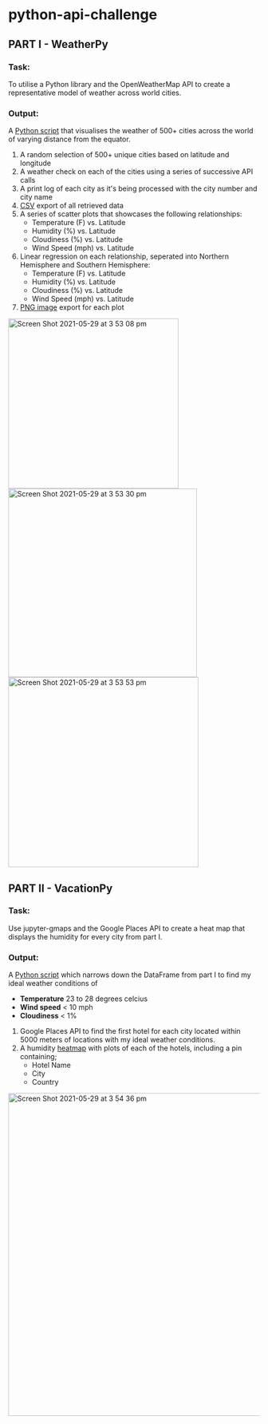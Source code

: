 # python-api-challenge

## PART I - WeatherPy

### Task:
To utilise a Python library and the OpenWeatherMap API to create a representative model of weather across world cities.

### Output:
A [Python script](https://github.com/catherinesloan/python-api-challenge/blob/main/WeatherPy/WeatherPy.ipynb) that visualises the weather of 500+ cities across the world of varying distance from the equator. 
1. A random selection of 500+ unique cities based on latitude and longitude
2. A weather check on each of the cities using a series of successive API calls
3. A print log of each city as it's being processed with the city number and city name
4. [CSV](https://github.com/catherinesloan/python-api-challenge/blob/main/WeatherPy/output_data/cities.csv) export of all retrieved data 
5. A series of scatter plots that showcases the following relationships:
   - Temperature (F) vs. Latitude
   - Humidity (%) vs. Latitude
   - Cloudiness (%) vs. Latitude
   - Wind Speed (mph) vs. Latitude
6. Linear regression on each relationship, seperated into Northern Hemisphere and Southern Hemisphere:
   - Temperature (F) vs. Latitude
   - Humidity (%) vs. Latitude
   - Cloudiness (%) vs. Latitude
   - Wind Speed (mph) vs. Latitude
 7. [PNG image](https://github.com/catherinesloan/python-api-challenge/tree/main/WeatherPy/images) export for each plot

<img width="341" alt="Screen Shot 2021-05-29 at 3 53 08 pm" src="https://user-images.githubusercontent.com/73929301/120059719-7118a500-c096-11eb-8331-18a0eb0959fa.png">

<img width="378" alt="Screen Shot 2021-05-29 at 3 53 30 pm" src="https://user-images.githubusercontent.com/73929301/120059697-57775d80-c096-11eb-9c2b-4274fc30cf4e.png">

<img width="381" alt="Screen Shot 2021-05-29 at 3 53 53 pm" src="https://user-images.githubusercontent.com/73929301/120059701-5d6d3e80-c096-11eb-9de0-fc241a492669.png">

 

## PART II - VacationPy

### Task:
Use jupyter-gmaps and the Google Places API to create a heat map that displays the humidity for every city from part I.

### Output:
A [Python script](https://github.com/catherinesloan/python-api-challenge/blob/main/WeatherPy/VacationPy.ipynb) which narrows down the DataFrame from part I to find my ideal weather conditions of
- **Temperature** 23 to 28 degrees celcius 
- **Wind speed** < 10 mph
- **Cloudiness** < 1%
1. Google Places API to find the first hotel for each city located within 5000 meters of locations with my ideal weather conditions.
2. A humidity [heatmap](https://github.com/catherinesloan/python-api-challenge/blob/main/WeatherPy/Screenshot%20of%20heat%20map.png) with plots of each of the hotels, including a pin containing;
   - Hotel Name
   - City
   - Country

<img width="647" alt="Screen Shot 2021-05-29 at 3 54 36 pm" src="https://user-images.githubusercontent.com/73929301/120059668-3e6eac80-c096-11eb-9b61-26eb8bd1dcd4.png">


